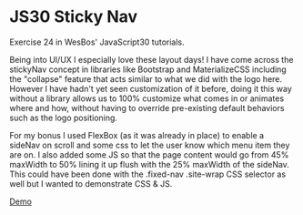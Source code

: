 # JS30 Sticky Nav
Exercise 24 in WesBos' JavaScript30 tutorials.

Being into UI/UX I especially love these layout days!  I have come across the stickyNav concept in libraries like Bootstrap and MaterializeCSS including the "collapse" feature that acts similar to what we did with the logo here. However I have hadn't yet seen customization of it before, doing it this way without a library allows us to 100% customize what comes in or animates where and how, without having to override pre-existing default behaviors such as the logo positioning. 

For my bonus I used FlexBox (as it was already in place) to enable a sideNav on scroll and some css to let the user know which menu item they are on. I also added some JS so that the page content would go from 45% maxWidth to 50% lining it up flush with the 25% maxWidth of the sideNav. This could have been done with the .fixed-nav .site-wrap CSS selector as well but I wanted to demonstrate CSS & JS.  

<a href="https://nikrowedevjs30-stickynav.netlify.app/">Demo</a>